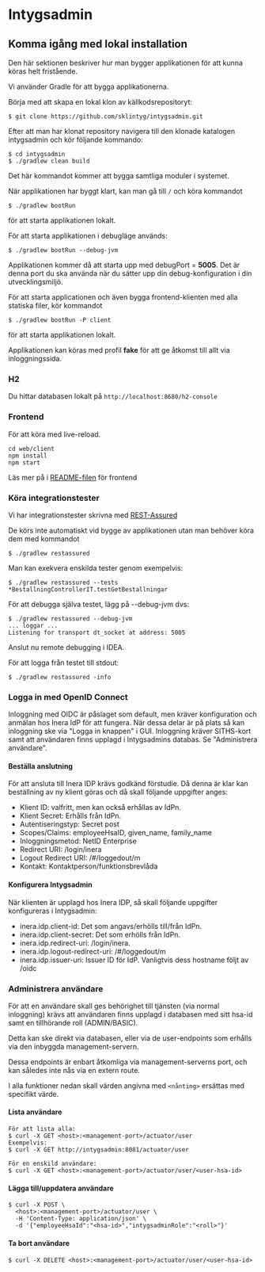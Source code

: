 # Intygsadmin

## Komma igång med lokal installation
Den här sektionen beskriver hur man bygger applikationen för att kunna köras helt fristående.

Vi använder Gradle för att bygga applikationerna.

Börja med att skapa en lokal klon av källkodsrepositoryt:

    $ git clone https://github.com/sklintyg/intygsadmin.git

Efter att man har klonat repository navigera till den klonade katalogen intygsadmin och kör följande kommando:

    $ cd intygsadmin
    $ ./gradlew clean build

Det här kommandot kommer att bygga samtliga moduler i systemet. 

När applikationen har byggt klart, kan man gå till `/` och köra kommandot

    $ ./gradlew bootRun

för att starta applikationen lokalt.

För att starta applikationen i debugläge används:

    $ ./gradlew bootRun --debug-jvm
    
Applikationen kommer då att starta upp med debugPort = **5005**. Det är denna port du ska använda när du sätter upp din 
debug-konfiguration i din utvecklingsmiljö.

För att starta applicationen och även bygga frontend-klienten med alla statiska filer, kör kommandot

    $ ./gradlew bootRun -P client

för att starta applikationen lokalt.

Applikationen kan köras med profil **fake** för att ge åtkomst till allt via inloggningssida. 


### H2
Du hittar databasen lokalt på `http://localhost:8680/h2-console`

### Frontend
För att köra med live-reload.

    cd web/client
    npm install
    npm start
    
Läs mer på i [README-filen](web/client/README.md) för frontend

### Köra integrationstester
Vi har integrationstester skrivna med [REST-Assured](https://github.com/jayway/rest-assured)

De körs inte automatiskt vid bygge av applikationen utan man behöver köra dem med kommandot

    $ ./gradlew restassured
    
Man kan exekvera enskilda tester genom exempelvis:

    $ ./gradlew restassured --tests *BestallningControllerIT.testGetBestallningar
    
För att debugga själva testet, lägg på --debug-jvm dvs:

    $ ./gradlew restassured --debug-jvm
    ... loggar ...
    Listening for transport dt_socket at address: 5005

Anslut nu remote debugging i IDEA.

För att logga från testet till stdout:

    $ ./gradlew restassured -info
    
### Logga in med OpenID Connect
Inloggning med OIDC är påslaget som default, men kräver konfiguration och anmälan hos Inera IdP för att fungera.
När dessa delar är på plats så kan inloggning ske via "Logga in knappen" i GUI. Inloggning kräver SITHS-kort samt
att användaren finns upplagd i Intygsadmins databas. Se "Administrera användare". 

#### Beställa anslutning
För att ansluta till Inera IDP krävs godkänd förstudie. Då denna är klar kan beställning av ny klient göras
och då skall följande uppgifter anges:
- Klient ID: valfritt, men kan också erhållas av IdPn.
- Klient Secret: Erhålls från IdPn.
- Autentiseringstyp: Secret post
- Scopes/Claims: employeeHsaID, given_name, family_name
- Inloggningsmetod: NetID Enterprise
- Redirect URI: <IAhost>/login/inera
- Logout Redirect URI: <IAhost>/#/loggedout/m
- Kontakt: Kontaktperson/funktionsbrevlåda


#### Konfigurera Intygsadmin
När klienten är upplagd hos Inera IDP, så skall följande uppgifter konfigureras i Intygsadmin:
- inera.idp.client-id: Det som angavs/erhölls till/från IdPn. 
- inera.idp.client-secret: Det som erhölls från IdPn.
- inera.idp.redirect-uri: <IAhost>/login/inera.
- inera.idp.logout-redirect-uri: <IAhost>/#/loggedout/m 
- inera.idp.issuer-uri: Issuer ID för IdP. Vanligtvis dess hostname följt av /oidc 


### Administrera användare
För att en användare skall ges behörighet till tjänsten (via normal inloggning) krävs att användaren
finns upplagd i databasen med sitt hsa-id samt en tillhörande roll (ADMIN/BASIC).

Detta kan ske direkt via databasen, eller via de user-endpoints som erhålls via den inbyggda management-servern.

Dessa endpoints är enbart åtkomliga via management-serverns port, och kan således inte nås via en extern route.

I alla funktioner nedan skall värden angivna med `<nånting>` ersättas med specifikt värde.

#### Lista användare
    För att lista alla:
    $ curl -X GET <host>:<management-port>/actuator/user
    Exempelvis:
    $ curl -X GET http://intygsadmin:8081/actuator/user
    
    För en enskild användare:
    $ curl -X GET <host>:<management-port>/actuator/user/<user-hsa-id>


#### Lägga till/uppdatera användare
    $ curl -X POST \
      <host>:<management-port>/actuator/user \
      -H 'Content-Type: application/json' \
      -d '{"employeeHsaId":"<hsa-id>","intygsadminRole":"<roll>"}'


#### Ta bort användare
    $ curl -X DELETE <host>:<management-port>/actuator/user/<user-hsa-id>
